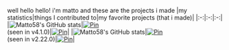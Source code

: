 <!--
- 👋 Hi, I’m @Matto58
- 👀 I’m interested in pretty much anything I find
- 🌱 I’m currently learning nothing
- 💞️ I’m looking to collaborate on simple C#, JavaScript and Python stuff
- 📫 How to reach me: thematto58@gmail.com
-->
well hello hello! i'm matto and these are the projects i made
|my statistics|things I contributed to|my favorite projects (that i made)|
|:-:|:-:|:-:|
|![Matto58's GitHub stats](https://github-readme-stats.vercel.app/api?username=Matto58&theme=tokyonight&hide_title=true&hide_rank=true)|[![Pin](https://github-readme-stats.vercel.app/api/pin/?username=processing&repo=processing4&show_owner=true&theme=tokyonight)](https://github.com/processing/processing4)<br>(seen in v4.1.0)|[![Pin](https://github-readme-stats.vercel.app/api/pin/?username=Matto58&repo=MattoScript&theme=tokyonight)](https://github.com/Matto58/MattoScript)|
|![Matto58's GitHub stats](https://github-readme-stats.vercel.app/api/top-langs?username=Matto58&theme=tokyonight&show_icons=true&layout=compact&hide_title=true)|[![Pin](https://github-readme-stats.vercel.app/api/pin/?username=brentvollebregt&repo=auto-py-to-exe&show_owner=true&theme=tokyonight)](https://github.com/brentvollebregt/auto-py-to-exe)<br>(seen in v2.22.0)|[![Pin](https://github-readme-stats.vercel.app/api/pin/?username=Matto58&repo=BatchOS&theme=tokyonight)](https://github.com/Matto58/BatchOS)|
<!---
Matto58/Matto58 is a ✨ special ✨ repository because its `README.md` (this file) appears on your GitHub profile.
You can click the Preview link to take a look at your changes.
--->
